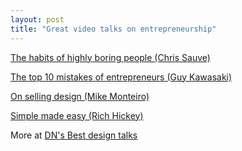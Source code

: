 ```yaml
---
layout: post
title: "Great video talks on entrepreneurship"
---
```


[The habits of highly boring people (Chris Sauve)](https://www.youtube.com/watch?v=3rbVQNTzCh8)

[The top 10 mistakes of entrepreneurs (Guy Kawasaki)](https://www.youtube.com/watch?v=HHjgK6p4nrw)

[On selling design (Mike Monteiro)](https://vimeo.com/121082134)

[Simple made easy (Rich Hickey)](http://www.infoq.com/presentations/Simple-Made-Easy)

More at [DN's Best design talks](https://news.layervault.com/stories/45891-ask-dn-best-design-talks)

